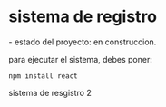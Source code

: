<h1>sistema de registro</h1>
- estado del proyecto: en construccion.


para ejecutar el sistema, debes poner:

```npm install react```

sistema de resgistro 2

